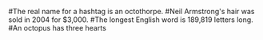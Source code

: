 #The real name for a hashtag is an octothorpe.
#Neil Armstrong's hair was sold in 2004 for $3,000.
#The longest English word is 189,819 letters long.
#An octopus has three hearts
